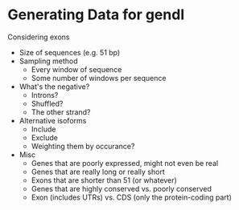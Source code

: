 Generating Data for gendl
=========================

Considering exons

+ Size of sequences (e.g. 51 bp)
+ Sampling method
	+ Every window of sequence
	+ Some number of windows per sequence
+ What's the negative?
	+ Introns?
	+ Shuffled?
	+ The other strand?
+ Alternative isoforms
	+ Include
	+ Exclude
	+ Weighting them by occurance?
+ Misc
	+ Genes that are poorly expressed, might not even be real
	+ Genes that are really long or really short
	+ Exons that are shorter than 51 (or whatever)
	+ Genes that are highly conserved vs. poorly conserved
	+ Exon (includes UTRs) vs. CDS (only the protein-coding part)

